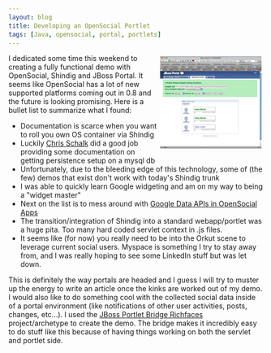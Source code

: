 ```yaml
---
layout: blog
title: Developing an OpenSocial Portlet
tags: [Java, opensocial, portal, portlets]
---
```


<a href="/images/jroller/Picture-6.jpg"><img src="/images/jroller/Picture-6-small.jpg" style="margin:5px;" align="right"/></a><p>I dedicated some time this weekend to creating a fully functional demo with OpenSocial, Shindig and JBoss Portal. It seems like OpenSocial has a lot of new supported platforms coming out in 0.8 and the future is looking promising. Here is a bullet list to summarize what I found:</p> 
<ul> 
<li>Documentation is scarce when you want to roll you own OS container via Shindig</li> 
<li>Luckily <a href="http://chrisschalk.com/shindig_docs/io/shindig-io.html">Chris Schalk</a> did a good job providing some documentation on getting persistence setup on a mysql db</li> 
<li>Unfortunately, due to the bleeding edge of this technology, some of (the few) demos that exist don't work with today's Shindig trunk</li> 
<li>I was able to quickly learn Google widgeting and am on my way to being a "widget master"</li> 
<li>Next on the list is to mess around with <a href="http://code.google.com/apis/opensocial/articles/authsub.html">Google Data APIs in OpenSocial Apps</a></li> 
<li>The transition/integration of Shindig into a standard webapp/portlet was a huge pita. Too many hard coded servlet context in .js files.</li> 
<li>It seems like (for now) you really need to be into the Orkut scene to leverage current social users. Myspace is something I try to stay away from, and I was really hoping to see some LinkedIn stuff but was let down.</li> 
</ul> 
<p>This is definitely the way portals are headed and I guess I will try to muster up the energy to write an article once the kinks are worked out of my demo. I would also like to do something cool with the collected social data inside of a portal environment (like notifications of other user activities, posts, changes, etc...). I used the <a href="http://www.infoq.com/articles/jsf-ajax-seam-portlets-pt-2">JBoss Portlet Bridge Richfaces</a> project/archetype to create the demo. The bridge makes it incredibly easy to do stuff like this because of having things working on both the servlet and portlet side.</p>
